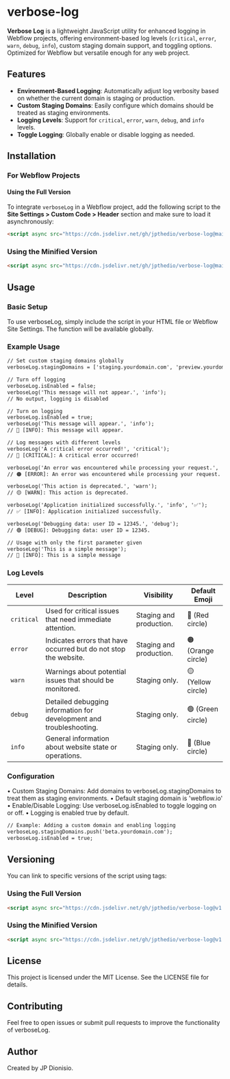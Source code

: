 # verbose-log

**Verbose Log** is a lightweight JavaScript utility for enhanced logging in Webflow projects, offering environment-based log levels (`critical`, `error`, `warn`, `debug`, `info`), custom staging domain support, and toggling options. Optimized for Webflow but versatile enough for any web project.

## Features

- **Environment-Based Logging**: Automatically adjust log verbosity based on whether the current domain is staging or production.
- **Custom Staging Domains**: Easily configure which domains should be treated as staging environments.
- **Logging Levels**: Support for `critical`, `error`, `warn`, `debug`, and `info` levels.
- **Toggle Logging**: Globally enable or disable logging as needed.

## Installation

### For Webflow Projects

#### Using the Full Version

To integrate `verboseLog` in a Webflow project, add the following script to the **Site Settings > Custom Code > Header** section and make sure to load it asynchronously:

```html
<script async src="https://cdn.jsdelivr.net/gh/jpthedio/verbose-log@main/verbose-log.js"></script>
```

### Using the Minified Version

```html
<script async src="https://cdn.jsdelivr.net/gh/jpthedio/verbose-log@main/verbose-log.min.js"></script>
```

## Usage

### Basic Setup

To use verboseLog, simply include the script in your HTML file or Webflow Site Settings. The function will be available globally.

### Example Usage

```html
// Set custom staging domains globally
verboseLog.stagingDomains = ['staging.yourdomain.com', 'preview.yourdomain.com'];

// Turn off logging
verboseLog.isEnabled = false;
verboseLog('This message will not appear.', 'info'); 
// No output, logging is disabled

// Turn on logging
verboseLog.isEnabled = true;
verboseLog('This message will appear.', 'info'); 
// 🔵 [INFO]: This message will appear.

// Log messages with different levels
verboseLog('A critical error occurred!', 'critical'); 
// 🔴 [CRITICAL]: A critical error occurred!

verboseLog('An error was encountered while processing your request.', 'error'); 
// 🟠 [ERROR]: An error was encountered while processing your request.

verboseLog('This action is deprecated.', 'warn'); 
// 🟡 [WARN]: This action is deprecated.

verboseLog('Application initialized successfully.', 'info', '✅'); 
// ✅ [INFO]: Application initialized successfully.

verboseLog('Debugging data: user ID = 12345.', 'debug'); 
// 🟢 [DEBUG]: Debugging data: user ID = 12345.

// Usage with only the first parameter given
verboseLog('This is a simple message'); 
// 🔵 [INFO]: This is a simple message
```

### Log Levels

| Level       | Description                                                         | Visibility                 | Default Emoji  |
|-------------|---------------------------------------------------------------------|----------------------------|----------------|
| `critical`  | Used for critical issues that need immediate attention.             | Staging and production.    | 🔴 (Red circle) |
| `error`     | Indicates errors that have occurred but do not stop the website.    | Staging and production.    | 🟠 (Orange circle) |
| `warn`      | Warnings about potential issues that should be monitored.           | Staging only.              | 🟡 (Yellow circle) |
| `debug`     | Detailed debugging information for development and troubleshooting. | Staging only.              | 🟢 (Green circle) |
| `info`      | General information about website state or operations.              | Staging only.              | 🔵 (Blue circle) |

### Configuration

•	Custom Staging Domains: Add domains to verboseLog.stagingDomains to treat them as staging environments. 
  •	Default staging domain is 'webflow.io'
•	Enable/Disable Logging: Use verboseLog.isEnabled to toggle logging on or off. 
  •	Logging is enabled true by default.

```html
// Example: Adding a custom domain and enabling logging
verboseLog.stagingDomains.push('beta.yourdomain.com');
verboseLog.isEnabled = true;
```

## Versioning
You can link to specific versions of the script using tags:

### Using the Full Version
```html
<script async src="https://cdn.jsdelivr.net/gh/jpthedio/verbose-log@v1.0.0/verbose-log.js"></script>
```
### Using the Minified Version
```html
<script async src="https://cdn.jsdelivr.net/gh/jpthedio/verbose-log@v1.0.0/verbose-log.min.js"></script>
```

## License

This project is licensed under the MIT License. See the LICENSE file for details.

## Contributing

Feel free to open issues or submit pull requests to improve the functionality of verboseLog.

## Author

Created by JP Dionisio.
